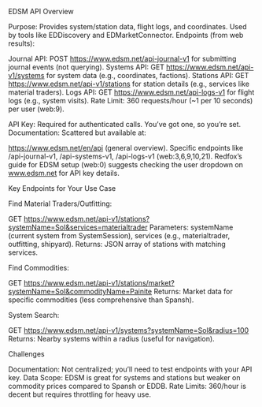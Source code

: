 EDSM API Overview

Purpose: Provides system/station data, flight logs, and coordinates. Used by tools like EDDiscovery and EDMarketConnector.
Endpoints (from web results):

Journal API: POST https://www.edsm.net/api-journal-v1 for submitting journal events (not querying).
Systems API: GET https://www.edsm.net/api-v1/systems for system data (e.g., coordinates, factions).
Stations API: GET https://www.edsm.net/api-v1/stations for station details (e.g., services like material traders).
Logs API: GET https://www.edsm.net/api-logs-v1 for flight logs (e.g., system visits).
Rate Limit: 360 requests/hour (~1 per 10 seconds) per user (web:9).

API Key: Required for authenticated calls. You’ve got one, so you’re set.
Documentation: Scattered but available at:

https://www.edsm.net/en/api (general overview).
Specific endpoints like /api-journal-v1, /api-systems-v1, /api-logs-v1 (web:3,6,9,10,21).
Redfox’s guide for EDSM setup (web:0) suggests checking the user dropdown on www.edsm.net for API key details.

Key Endpoints for Your Use Case

Find Material Traders/Outfitting:

GET https://www.edsm.net/api-v1/stations?systemName=Sol&services=materialtrader
Parameters: systemName (current system from SystemSession), services (e.g., materialtrader, outfitting, shipyard).
Returns: JSON array of stations with matching services.

Find Commodities:

GET https://www.edsm.net/api-v1/stations/market?systemName=Sol&commodityName=Painite
Returns: Market data for specific commodities (less comprehensive than Spansh).

System Search:

GET https://www.edsm.net/api-v1/systems?systemName=Sol&radius=100
Returns: Nearby systems within a radius (useful for navigation).

Challenges

Documentation: Not centralized; you’ll need to test endpoints with your API key.
Data Scope: EDSM is great for systems and stations but weaker on commodity prices compared to Spansh or EDDB.
Rate Limits: 360/hour is decent but requires throttling for heavy use.
